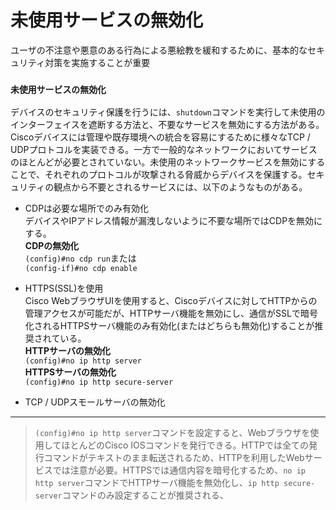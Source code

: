 # 未使用サービスの無効化
ユーザの不注意や悪意のある行為による悪絵教を緩和するために、基本的なセキュリティ対策を実施することが重要

### `未使用サービスの無効化`
デバイスのセキュリティ保護を行うには、`shutdown`コマンドを実行して未使用のインターフェイスを遮断する方法と、不要なサービスを無効にする方法がある。Ciscoデバイスには管理や既存環境への統合を容易にするために様々なTCP / UDPプロトコルを実装できる。一方で一般的なネットワークにおいてサービスのほとんどが必要とされていない。未使用のネットワークサービスを無効にすることで、それぞれのプロトコルが攻撃される脅威からデバイスを保護する。セキュリティの観点から不要とされるサービスには、以下のようなものがある。

- CDPは必要な場所でのみ有効化  
デバイスやIPアドレス情報が漏洩しないように不要な場所ではCDPを無効にする。  
**CDPの無効化**  
`(config)#no cdp run`または  
`(config-if)#no cdp enable`

- HTTPS(SSL)を使用  
Cisco WebブラウザUIを使用すると、Ciscoデバイスに対してHTTPからの管理アクセスが可能だが、HTTPサーバ機能を無効にし、通信がSSLで暗号化されるHTTPSサーバ機能のみ有効化(またはどちらも無効化)することが推奨されている。  
**HTTPサーバの無効化**  
`(config)#no ip http server`  
**HTTPSサーバの無効化**  
`(config)#no ip http secure-server`

- TCP / UDPスモールサーバの無効化

---
> `(config)#no ip http server`コマンドを設定すると、Webブラウザを使用してほとんどのCisco IOSコマンドを発行できる。HTTPでは全ての発行コマンドがテキストのまま転送されるため、HTTPを利用したWebサービスでは注意が必要。HTTPSでは通信内容を暗号化するため、`no ip http server`コマンドでHTTPサーバ機能を無効化し、`ip http secure-server`コマンドのみ設定することが推奨される、
